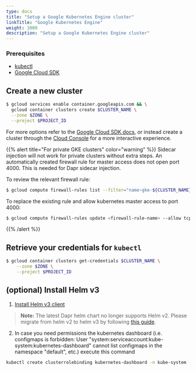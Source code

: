 ```yaml
---
type: docs
title: "Setup a Google Kubernetes Engine cluster"
linkTitle: "Google Kubernetes Engine"
weight: 3000
description: "Setup a Google Kubernetes Engine cluster"
---
```


### Prerequisites

- [kubectl](https://kubernetes.io/docs/tasks/tools/)
- [Google Cloud SDK](https://cloud.google.com/sdk)

## Create a new cluster
```bash
$ gcloud services enable container.googleapis.com && \
  gcloud container clusters create $CLUSTER_NAME \
  --zone $ZONE \
  --project $PROJECT_ID
```
For more options refer to the [Google Cloud SDK docs](https://cloud.google.com/sdk/gcloud/reference/container/clusters/create), or instead create a cluster through the [Cloud Console](https://console.cloud.google.com/kubernetes) for a more interactive experience.

{{% alert title="For private GKE clusters" color="warning" %}}
Sidecar injection will not work for private clusters without extra steps. An automatically created firewall rule for master access does not open port 4000. This is needed for Dapr sidecar injection.

To review the relevant firewall rule:
```bash
$ gcloud compute firewall-rules list --filter="name~gke-${CLUSTER_NAME}-[0-9a-z]*-master"
```

To replace the existing rule and allow kubernetes master access to port 4000:
```bash
$ gcloud compute firewall-rules update <firewall-rule-name> --allow tcp:10250,tcp:443,tcp:4000
```
{{% /alert %}}

## Retrieve your credentials for `kubectl`

```bash
$ gcloud container clusters get-credentials $CLUSTER_NAME \
    --zone $ZONE \
    --project $PROJECT_ID
```

## (optional) Install Helm v3

1. [Install Helm v3 client](https://helm.sh/docs/intro/install/)

> **Note:** The latest Dapr helm chart no longer supports Helm v2. Please migrate from helm v2 to helm v3 by following [this guide](https://helm.sh/blog/migrate-from-helm-v2-to-helm-v3/).

2. In case you need permissions  the kubernetes dashboard (i.e. configmaps is forbidden: User "system:serviceaccount:kube-system:kubernetes-dashboard" cannot list configmaps in the namespace "default", etc.) execute this command

```bash
kubectl create clusterrolebinding kubernetes-dashboard -n kube-system --clusterrole=cluster-admin --serviceaccount=kube-system:kubernetes-dashboard
```
